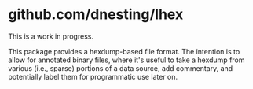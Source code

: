 # github.com/dnesting/lhex

This is a work in progress.

This package provides a hexdump-based file format.  The intention is to allow for annotated
binary files, where it's useful to take a hexdump from various (i.e., sparse) portions of
a data source, add commentary, and potentially label them for programmatic use later on.
